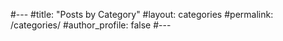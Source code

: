 #---
#title: "Posts by Category"
#layout: categories
#permalink: /categories/
#author_profile: false
#---
